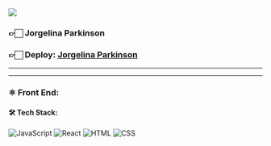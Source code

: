 <img align="center" src="/jor.png">

<h3>👉🏻 Jorgelina Parkinson</h3>

<h3>👉🏻 <b>Deploy: <a href="https://jorgelinaparkinson.com/">Jorgelina Parkinson</a></b></h3>

<hr/>


<hr/>

### ⚛️ Front End:

#### 🛠️ Tech Stack:

![JavaScript](https://img.shields.io/badge/JavaScript-F7DF1E?style=for-the-badge&logo=JavaScript&logoColor=black) 
![React](https://img.shields.io/badge/React-61DAFB?style=for-the-badge&logo=React&logoColor=white) 
![HTML](https://img.shields.io/badge/HTML5-E34F26?style=for-the-badge&logo=HTML5&logoColor=white) 
![CSS](https://img.shields.io/badge/CSS3-1572B6?style=for-the-badge&logo=CSS3&logoColor=white)